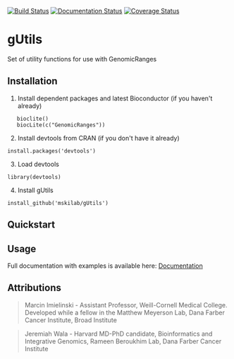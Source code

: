[![Build Status](https://travis-ci.org/mskilab/gUtils.svg?branch=master)](https://travis-ci.org/mskilab/gUtils)
[![Documentation Status](https://readthedocs.org/projects/gutils/badge/?version=latest)](https://readthedocs.org/projects/gutils/?badge=latest)
[![Coverage Status](https://coveralls.io/repos/github/mskilab/gUtils/badge.svg?branch=master)](https://coveralls.io/github/mskilab/gUtils?branch=master)

gUtils
=======

Set of utility functions for use with GenomicRanges


Installation
------------

1. Install dependent packages and latest Bioconductor (if you haven't already)
  ```source("http://bioconductor.org/biocLite.R") 
     bioclite()
     biocLite(c("GenomicRanges"))
  ```

2. Install devtools from CRAN (if you don't have it already)

  ```
  install.packages('devtools')
  ```

3. Load devtools

  ```
  library(devtools)
  ````

4. Install gUtils

  ```
  install_github('mskilab/gUtils')
  ````

Quickstart
----------

Usage
-----

Full documentation with examples is available here: [Documentation][docs]

Attributions
------------
> Marcin Imielinski - Assistant Professor, Weill-Cornell Medical College. Developed while a fellow in the Matthew Meyerson Lab, Dana Farber Cancer Institute, Broad Institute

> Jeremiah Wala - Harvard MD-PhD candidate, Bioinformatics and Integrative Genomics, Rameen Beroukhim Lab, Dana Farber Cancer Institute

[license]: https://github.com/jwalabroad/gTrack/blob/master/LICENSE

[docs]: http://gutils.readthedocs.org/en/latest/index.html

